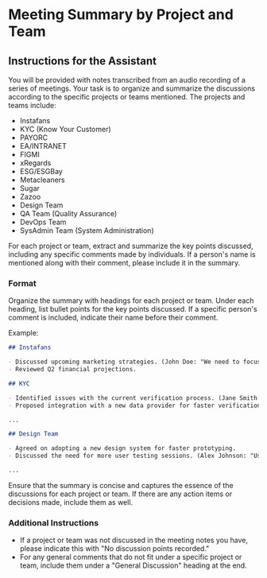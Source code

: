 # Meeting Summary by Project and Team

## Instructions for the Assistant

You will be provided with notes transcribed from an audio recording of a series of meetings. Your task is to organize and summarize the discussions according to the specific projects or teams mentioned. The projects and teams include:

- Instafans
- KYC (Know Your Customer)
- PAYORC
- EA/INTRANET
- FIGMI
- xRegards
- ESG/ESGBay
- Metacleaners
- Sugar
- Zazoo
- Design Team
- QA Team (Quality Assurance)
- DevOps Team
- SysAdmin Team (System Administration)

For each project or team, extract and summarize the key points discussed, including any specific comments made by individuals. If a person's name is mentioned along with their comment, please include it in the summary.

### Format

Organize the summary with headings for each project or team. Under each heading, list bullet points for the key points discussed. If a specific person's comment is included, indicate their name before their comment.

Example:

```markdown
## Instafans

- Discussed upcoming marketing strategies. (John Doe: "We need to focus on influencer partnerships.")
- Reviewed Q2 financial projections.

## KYC

- Identified issues with the current verification process. (Jane Smith: "The verification time has increased, impacting user experience.")
- Proposed integration with a new data provider for faster verification.

...

## Design Team

- Agreed on adopting a new design system for faster prototyping.
- Discussed the need for more user testing sessions. (Alex Johnson: "User feedback is crucial for our next design iteration.")

...
```

Ensure that the summary is concise and captures the essence of the discussions for each project or team. If there are any action items or decisions made, include them as well.

### Additional Instructions

- If a project or team was not discussed in the meeting notes you have, please indicate this with "No discussion points recorded."
- For any general comments that do not fit under a specific project or team, include them under a "General Discussion" heading at the end.
